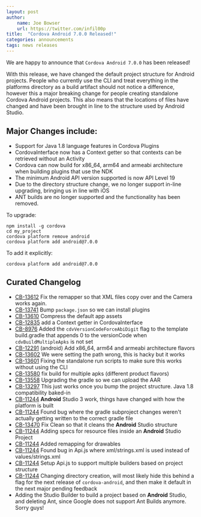 ```yaml
---
layout: post
author:
    name: Joe Bowser
    url: https://twitter.com/infil00p
title:  "Cordova Android 7.0.0 Released!"
categories: announcements
tags: news releases
---
```


We are happy to announce that `Cordova Android 7.0.0` has been released! 

With this release, we have changed the default project structure for Android projects.  People who currently use the CLI and treat everything in the platforms directory as a 
build artifact should not notice a difference, however this a major breaking change for people creating standalone Cordova Android projects.  This also means that the locations
of files have changed and have been brought in line to the structure used by Android Studio.

## Major Changes include:
 * Support for Java 1.8 language features in Cordova Plugins
 * CordovaInterface now has a Context getter so that contexts can be retrieved without an Activity
 * Cordova can now build for x86_64, arm64 and armeabi architecture when building plugins that use the NDK
 * The minimum Android API version supported is now API Level 19
 * Due to the directory structure change, we no longer support in-line upgrading, bringing us in line with iOS
 * ANT builds are no longer supported and the functionality has been removed.

To upgrade:

    npm install -g cordova
    cd my_project
    cordova platform remove android
    cordova platform add android@7.0.0

To add it explicitly:

    cordova platform add android@7.0.0

<!--more-->
## Curated Changelog
* [CB-13612](https://issues.apache.org/jira/browse/CB-13612) Fix the remapper so that XML files copy over and the Camera works again.
* [CB-13741](https://issues.apache.org/jira/browse/CB-13741) Bump `package.json` so we can install plugins
* [CB-13610](https://issues.apache.org/jira/browse/CB-13610) Compress the default app assets
* [CB-12835](https://issues.apache.org/jira/browse/CB-12835) add a Context getter in CordovaInterface
* [CB-8976](https://issues.apache.org/jira/browse/CB-8976) Added the `cdvVersionCodeForceAbiDigit` flag to the template build.gradle that appends 0 to the versionCode when `cdvBuildMultipleApks` is not set
* [CB-12291](https://issues.apache.org/jira/browse/CB-12291) (android) Add x86_64, arm64 and armeabi architecture flavors
* [CB-13602](https://issues.apache.org/jira/browse/CB-13602) We were setting the path wrong, this is hacky but it works
* [CB-13601](https://issues.apache.org/jira/browse/CB-13601) Fixing the standalone run scripts to make sure this works without using the CLI
* [CB-13580](https://issues.apache.org/jira/browse/CB-13580) fix build for multiple apks (different product flavors)
* [CB-13558](https://issues.apache.org/jira/browse/CB-13558) Upgrading the gradle so we can upload the AAR
* [CB-13297](https://issues.apache.org/jira/browse/CB-13297) This just works once you bump the project structure.  Java 1.8 compatibility baked-in
* [CB-11244](https://issues.apache.org/jira/browse/CB-11244) **Android** Studio 3 work, things have changed with how the platform is built
* [CB-11244](https://issues.apache.org/jira/browse/CB-11244) Found bug where the gradle subproject changes weren't actually getting written to the correct gradle file
* [CB-13470](https://issues.apache.org/jira/browse/CB-13470) Fix Clean so that it cleans the **Android** Studio structure
* [CB-11244](https://issues.apache.org/jira/browse/CB-11244) Adding specs for resource files inside an **Android** Studio Project
* [CB-11244](https://issues.apache.org/jira/browse/CB-11244) Added remapping for drawables
* [CB-11244](https://issues.apache.org/jira/browse/CB-11244) Found bug in Api.js where xml/strings.xml is used instead of values/strings.xml
* [CB-11244](https://issues.apache.org/jira/browse/CB-11244) Setup Api.js to support multiple builders based on project structure
* [CB-11244](https://issues.apache.org/jira/browse/CB-11244) Changing directory creation, will most likely hide this behind a flag for the next release of `cordova-android`, and then make it default in the next major pending feedback
* Adding the Studio Builder to build a project based on **Android** Studio, and deleting Ant, since Google does not support Ant Builds anymore. Sorry guys!

